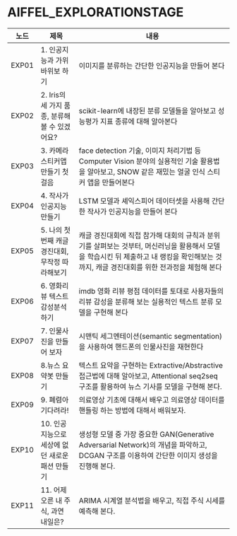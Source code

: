# AIFFEL_EXPLORATIONSTAGE


|노드|제목|내용|
|---|---|---|
|EXP01| 1. 인공지능과 가위바위보 하기 | 이미지를 분류하는 간단한 인공지능을 만들어 본다 |
|EXP02| 2. Iris의 세 가지 품종, 분류해볼 수 있겠어요? | scikit-learn에 내장된 분류 모델들을 알아보고 성능평가 지표 종류에 대해 알아본다 |
|EXP03| 3. 카메라 스티커앱 만들기 첫걸음 | face detection 기술, 이미지 처리기법 등 Computer Vision 분야의 실용적인 기술 활용법을 알아보고, SNOW 같은 재밌는 얼굴 인식 스티커 앱을 만들어본다 |
|EXP04| 4. 작사가 인공지능 만들기 | LSTM 모델과 셰익스피어 데이터셋을 사용해 간단한 작사가 인공지능을 만들어 본다 |
|EXP05| 5. 나의 첫 번째 캐글 경진대회, 무작정 따라해보기 | 캐글 경진대회에 직접 참가해 대회의 규칙과 분위기를 살펴보는 것부터, 머신러닝을 활용해서 모델을 학습시킨 뒤 제출하고 내 랭킹을 확인해보는 것까지, 캐글 경진대회를 위한 전과정을 체험해 본다  |
|EXP06| 6. 영화리뷰 텍스트 감성분석하기 | imdb 영화 리뷰 평점 데이터를 토대로 사용자들의 리뷰 감성을 분류해 보는 실용적인 텍스트 분류 모델을 구현해 본다 |
|EXP07| 7. 인물사진을 만들어 보자 | 시맨틱 세그멘테이션(semantic segmentation)을 사용하여 핸드폰의 인물사진을 재현한다 |
|EXP08| 8.뉴스 요약봇 만들기 | 텍스트 요약을 구현하는 Extractive/Abstractive 접근법에 대해 알아보고, Attentional seq2seq 구조를 활용하여 뉴스 기사를 모델을 구현해 본다. |
|EXP09| 9. 폐렴아 기다려라! | 의료영상 기초에 대해서 배우고 의료영상 데이터를 핸들링 하는 방법에 대해서 배워보자. |
|EXP10|10. 인공지능으로 세상에 없던 새로운 패션 만들기 |생성형 모델 중 가장 중요한 GAN(Generative Adversarial Network)의 개념을 파악하고, DCGAN 구조를 이용하여 간단한 이미지 생성을 진행해 본다. |
|EXP11| 11. 어제 오른 내 주식, 과연 내일은?|ARIMA 시계열 분석법을 배우고, 직접 주식 시세를 예측해 본다. |
